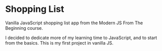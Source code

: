# Shopping List

Vanilla JavaScript shopping list app from the Modern JS From The Beginning course.

I decided to dedicate more of my learning time to JavaScript, and to start from the basics. This is my first project in vanilla JS.
